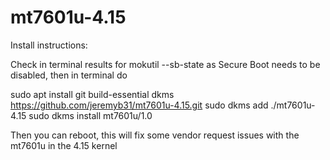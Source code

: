 # mt7601u-4.15

Install instructions:

Check in terminal results for mokutil --sb-state as Secure Boot needs to be disabled, then in terminal do

sudo apt install git build-essential dkms
https://github.com/jeremyb31/mt7601u-4.15.git
sudo dkms add ./mt7601u-4.15
sudo dkms install mt7601u/1.0

Then you can reboot, this will fix some vendor request issues with the mt7601u in the 4.15 kernel

